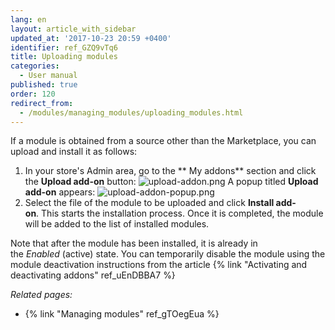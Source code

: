 ```yaml
---
lang: en
layout: article_with_sidebar
updated_at: '2017-10-23 20:59 +0400'
identifier: ref_GZQ9vTq6
title: Uploading modules
categories:
  - User manual
published: true
order: 120
redirect_from:
  - /modules/managing_modules/uploading_modules.html
---
```



If a module is obtained from a source other than the Marketplace, you can upload and install it as follows:

1.  In your store's Admin area, go to the ** My addons** section and click the **Upload add-on** button:
    ![upload-addon.png]({{site.baseurl}}/attachments/ref_GZQ9vTq6/upload-addon.png)
    A popup titled **Upload add-on** appears:
    ![upload-addon-popup.png]({{site.baseurl}}/attachments/ref_GZQ9vTq6/upload-addon-popup.png)
2.  Select the file of the module to be uploaded and click **Install add-on**. This starts the installation process. Once it is completed, the module will be added to the list of installed modules.

Note that after the module has been installed, it is already in the _Enabled_ (active) state. You can temporarily disable the module using the module deactivation instructions from the article {% link "Activating and deactivating addons" ref_uEnDBBA7 %}

_Related pages:_

*   {% link "Managing modules" ref_gTOegEua %}

